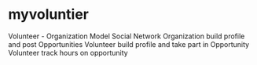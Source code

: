 # myvoluntier
Volunteer - Organization Model
Social Network
Organization build profile and post Opportunities
Volunteer build profile and take part in Opportunity
Volunteer track hours on opportunity
